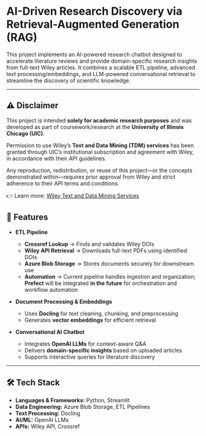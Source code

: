 # AI-Driven Research Discovery via Retrieval-Augmented Generation (RAG)

This project implements an AI-powered research chatbot designed to accelerate literature reviews and provide domain-specific research insights from full-text Wiley articles. It combines a scalable ETL pipeline, advanced text processing/embeddings, and LLM-powered conversational retrieval to streamline the discovery of scientific knowledge.

---
## ⚠️ Disclaimer
This project is intended **solely for academic research purposes** and was developed as part of coursework/research at the **University of Illinois Chicago (UIC)**.  

Permission to use Wiley’s **Text and Data Mining (TDM) services** has been granted through UIC’s institutional subscription and agreement with Wiley, in accordance with their API guidelines.  

Any reproduction, redistribution, or reuse of this project—or the concepts demonstrated within—requires prior approval from Wiley and strict adherence to their API terms and conditions.  

👉 Learn more: [Wiley Text and Data Mining Services](https://onlinelibrary.wiley.com/library-info/resources/text-and-datamining)

## 🚀 Features
- **ETL Pipeline**  
  - **Crossref Lookup** → Finds and validates Wiley DOIs
  - **Wiley API Retrieval** → Downloads full-text PDFs using identified DOIs
  - **Azure Blob Storage** → Stores documents securely for downstream use
  - **Automation** → Current pipeline handles ingestion and organization; **Prefect** will be integrated **in the future** for orchestration and workflow automation

- **Document Processing & Embeddings**  
  - Uses **Docling** for text cleaning, chunking, and preprocessing  
  - Generates **vector embeddings** for efficient retrieval  

- **Conversational AI Chatbot**  
  - Integrates **OpenAI LLMs** for context-aware Q&A  
  - Delivers **domain-specific insights** based on uploaded articles  
  - Supports interactive queries for literature discovery  

---

## 🛠️ Tech Stack
- **Languages & Frameworks:** Python, Streamlit
- **Data Engineering:** Azure Blob Storage, ETL Pipelines  
- **Text Processing:** Docling  
- **AI/ML:** OpenAI LLMs
- **APIs:** Wiley API, Crossref











